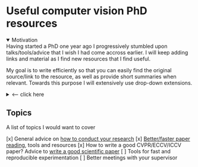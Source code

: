 # Useful computer vision PhD resources

<details open><summary>Motivation</summary>
Having started a PhD one year ago I progressively stumbled upon talks/tools/advice that I wish I had come accross earlier.
I will keep adding links and material as I find new resources that I find useful.

My goal is to write efficiently so that you can easily find the original source/link to the resource, as well as provide short summaries when relevant.
Towards this purpose I will extensively use drop-down extensions.

<details><summary><-- click here</summary> Like this ! </details>

</details>


## Topics

A list of topics I would want to cover

[x] General advice on [how to conduct your research](https://github.com/hassony2/useful-computer-vision-phd-resources/blob/master/Awesome-computer-vision-research-advice.md)
[x] [Better/faster paper reading](https://github.com/hassony2/useful-computer-vision-phd-resources), tools and resources
[x] How to write a good CVPR/ECCV/ICCV paper? Advice to [write a good scientific paper](https://github.com/hassony2/useful-computer-vision-phd-resources/blob/master/Awesome-resources-for-better-writing-of-computer-vision-papers.md)
[ ] Tools for fast and reproducible experimentation
[ ] Better meetings with your supervisor
